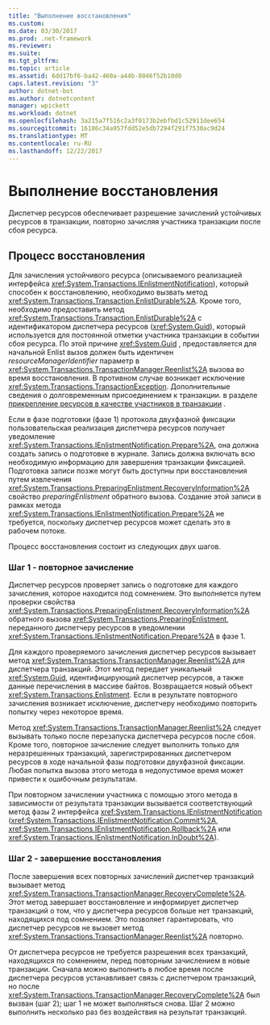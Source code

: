 ```yaml
---
title: "Выполнение восстановления"
ms.custom: 
ms.date: 03/30/2017
ms.prod: .net-framework
ms.reviewer: 
ms.suite: 
ms.tgt_pltfrm: 
ms.topic: article
ms.assetid: 6dd17bf6-ba42-460a-a44b-8046f52b10d0
caps.latest.revision: "3"
author: dotnet-bot
ms.author: dotnetcontent
manager: wpickett
ms.workload: dotnet
ms.openlocfilehash: 3a215a7f516c2a3f0173b2ebfbd1c52911dee654
ms.sourcegitcommit: 16186c34a957fdd52e5db7294f291f7530ac9d24
ms.translationtype: MT
ms.contentlocale: ru-RU
ms.lasthandoff: 12/22/2017
---
```

# <a name="performing-recovery"></a>Выполнение восстановления
Диспетчер ресурсов обеспечивает разрешение зачислений устойчивых ресурсов в транзакции, повторно зачисляя участника транзакции после сбоя ресурса.  
  
## <a name="the-recovery-process"></a>Процесс восстановления  
 Для зачисления устойчивого ресурса (описываемого реализацией интерфейса <xref:System.Transactions.IEnlistmentNotification>), который способен к восстановлению, необходимо вызвать метод <xref:System.Transactions.Transaction.EnlistDurable%2A>. Кроме того, необходимо предоставить метод <xref:System.Transactions.Transaction.EnlistDurable%2A> с идентификатором диспетчера ресурсов (<xref:System.Guid>), который используется для постоянной отметки участника транзакции в событии сбоя ресурса. По этой причине <xref:System.Guid> , предоставляется для начальной Enlist вызов должен быть идентичен *resourceManagerIdentifier* параметр в <xref:System.Transactions.TransactionManager.Reenlist%2A> вызова во время восстановления. В противном случае возникает исключение <xref:System.Transactions.TransactionException>. Дополнительные сведения о долговременным присоединением к транзакции. в разделе [прикрепление ресурсов в качестве участников в транзакции](../../../../docs/framework/data/transactions/enlisting-resources-as-participants-in-a-transaction.md) .  
  
 Если в фазе подготовки (фазе 1) протокола двухфазной фиксации пользовательская реализация диспетчера ресурсов получает уведомление <xref:System.Transactions.IEnlistmentNotification.Prepare%2A>, она должна создать запись о подготовке в журнале. Запись должна включать всю необходимую информацию для завершения транзакции фиксацией. Подготовка записи позже могут быть доступны при восстановления путем извлечения <xref:System.Transactions.PreparingEnlistment.RecoveryInformation%2A> свойство *preparingEnlistment* обратного вызова. Создание этой записи в рамках метода <xref:System.Transactions.IEnlistmentNotification.Prepare%2A> не требуется, поскольку диспетчер ресурсов может сделать это в рабочем потоке.  
  
 Процесс восстановления состоит из следующих двух шагов.  
  
### <a name="step-1---reenlist"></a>Шаг 1 - повторное зачисление  
 Диспетчер ресурсов проверяет запись о подготовке для каждого зачисления, которое находится под сомнением. Это выполняется путем проверки свойства <xref:System.Transactions.PreparingEnlistment.RecoveryInformation%2A> обратного вызова <xref:System.Transactions.PreparingEnlistment>, переданного диспетчеру ресурсов в уведомлении <xref:System.Transactions.IEnlistmentNotification.Prepare%2A> в фазе 1.  
  
 Для каждого проверяемого зачисления диспетчер ресурсов вызывает метод <xref:System.Transactions.TransactionManager.Reenlist%2A> для диспетчера транзакций. Этот метод передает уникальный <xref:System.Guid>, идентифицирующий диспетчер ресурсов, а также данные перечисления в массиве байтов. Возвращается новый объект <xref:System.Transactions.Enlistment>. Если в результате повторного зачисления возникает исключение, диспетчеру необходимо повторить попытку через некоторое время.  
  
 Метод <xref:System.Transactions.TransactionManager.Reenlist%2A> следует вызывать только после перезапуска диспетчера ресурсов после сбоя. Кроме того, повторное зачисление следует выполнить только для неразрешенных транзакций, зарегистрированных диспетчером ресурсов в ходе начальной фазы подготовки двухфазной фиксации. Любая попытка вызова этого метода в недопустимое время может привести к ошибочным результатам.  
  
 При повторном зачислении участника с помощью этого метода в зависимости от результата транзакции вызывается соответствующий метод фазы 2 интерфейса <xref:System.Transactions.IEnlistmentNotification> (<xref:System.Transactions.IEnlistmentNotification.Commit%2A>, <xref:System.Transactions.IEnlistmentNotification.Rollback%2A> или <xref:System.Transactions.IEnlistmentNotification.InDoubt%2A>).  
  
### <a name="step-2---completing-the-recovery"></a>Шаг 2 - завершение восстановления  
 После завершения всех повторных зачислений диспетчер транзакций вызывает метод <xref:System.Transactions.TransactionManager.RecoveryComplete%2A>. Этот метод завершает восстановление и информирует диспетчер транзакций о том, что у диспетчера ресурсов больше нет транзакций, находящихся под сомнением. Это позволяет гарантировать, что диспетчер ресурсов не вызовет метод <xref:System.Transactions.TransactionManager.Reenlist%2A> повторно.  
  
 От диспетчера ресурсов не требуется разрешения всех транзакций, находящихся по сомнением, перед повторным зачислением в новые транзакции. Сначала можно выполнить в любое время после диспетчера ресурсов устанавливает связь с диспетчером транзакций, но после <xref:System.Transactions.TransactionManager.RecoveryComplete%2A> был вызван (шаг 2); шаг 1 не может выполняться снова. Шаг 2 можно выполнить несколько раз без воздействия на результат транзакций.
